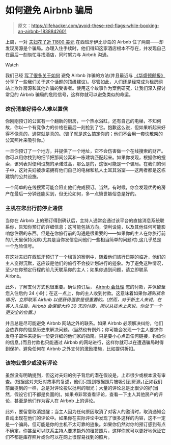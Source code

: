 # 如何避免 Airbnb 骗局

> 原文：<https://lifehacker.com/avoid-these-red-flags-while-booking-an-airbnb-1838842601>

上周，一对 [夫妇花了近 11800 美元](https://www.cnn.com/travel/article/airbnb-ibiza-spain-penthouse-scam-trnd/index.html) 在西班牙伊比沙岛的 Airbnb 住了两周——却发现房源是个骗局。办理入住手续时，他们得知这家酒店根本不存在，并发现自己在最后一刻匆忙寻找酒店，同时努力与 Airbnb 沟通。

Watch

我们已经 [写了很多](https://lifehacker.com/how-to-identify-scam-listings-on-airbnb-1837486562)[关于如何](https://lifehacker.com/take-photos-of-your-airbnb-before-leaving-1833950599) 避免 Airbnb 诈骗的方法(并且最近与 [《华盛顿邮报》](https://www.washingtonpost.com/travel/2019/10/03/couple-was-scammed-by-airbnb-listing-heres-how-make-sure-that-doesnt-happen-you/) 分享了一些我们关于这个话题的顶级建议)。尽管如此，人们还是经常成为租房网站上欺诈房源和其他诈骗的受害者。使用这个故事作为案例研究，让我们深入探讨常见的 Airbnb 骗局的危险信号，这样你就可以避免类似的命运。

### 这份清单好得令人难以置信

你刚刚预订的公寓有一个翻新的厨房，一个热水浴缸，还有自己的电梯，不知何故，你以一个有竞争力的价格在最后一刻抢到了它。抱歉这么说，但如果听起来好得不像真的，通常就是真的。(骗子就是这么搞定你的；他们不会用一套快散架的公寓照片来吸引你。)

一旦你预订了一个地方，并提供了一个地址，它不会伤害做一个在线搜索的财产。你可以用你找到的细节把那间公寓和一栋建筑匹配起来。如果你发现，根据你的搜索，该列表对便利设施的承诺过高，那么是的，这很可能是一个骗局。在我们的例子中，这对夫妇被承诺拥有他们自己的电梯和私人土耳其浴室——这两者都是这栋建筑的公共设施。

一个简单的在线搜索可能会阻止他们完成预订。当然，有时候，你会发现优秀的房产在最后一分钟还能买到，但无论如何，多一点愤世嫉俗总是好的。

### 主机在您出行前停止通信

当你在 Airbnb 上的预订得到确认后，主持人通常会通过该平台的直接消息系统联系你，告知你预订的详细信息；这可能包括方向，便利设施，以及其他任何可能影响您住宿的东西。但是在你旅行前的沟通是很重要的——如果你的主人在你旅行前的几天里保持沉默(尤其是当你发信息问他们一些相当简单的问题时),这几乎总是一个危险信号。

在这对夫妇在西班牙预订了一个租赁的案例中，随着他们旅行日期的临近，他们的主人变得沉默，这应该是他们的旅行不会按计划进行的迹象。为了避免这种情况，至少在你预定行程的前几天联系你的主人；如果你遇到问题，请立即联系 Airbnb。

此外，了解支付方式也很重要。确认预订后， [Airbnb 会处理](https://www.airbnb.com/help/topic/1055/setting-up-your-payouts) 您的付款，并保留至您入住后约 24 小时；在这一点上，你的主人收到付款。这意味着如果你*遇到紧急情况，立即联系 Airbnb 以便获得退款是很重要的。(然而，对于新主人来说，在客人入住后，Airbnb 会保留大约 30 天的付款，所以从技术上来说，你处于一个更安全的位置。)*

并且总是尽可能避免 Airbnb 网站之外的联系。如果 Airbnb 必须解决纠纷，他们会依靠你的信息历史来解决问题。(当然也有例外；你可能会发现一个主人要求你发电子邮件来提供一份更详细的他们家的指南。只是要小心点击任何链接，钓鱼你的信息。)而且付款也只能通过 Airbnb 的网站进行，这样你就可以在遭遇骗局时得到保护。避免任何在 Airbnb 之外支付的激励措施，比如提供折扣。

### 该物业很少或没有评论

虽然没有明确提到，但这对夫妇的例子背后的潜在假设是，上市很少或根本没有审查。(根据这对夫妇对故事的复述，他们只提到根据照片被吸引到房源。)正如我们前面提到的一样，总是对评论投以批判的眼光；大量的评论总是比很少的好(当然，假设它们不都是负面的)。如果*有*非常查看评论，查看一下主人其他房产的评论，甚至是他们作为客人在 Airbnb 上的评论。

此外，要留意取消提醒；当主人因为任何原因取消了对客人的邀请时，取消通知会自动出现在他们的评论中。如果你在实际评论中发现了很多这样的内容，这不一定是一个骗局，但可能是你的主机不太可靠的迹象。如果你仍然对你的预订感到有点不确定，你甚至可以联系主持人要求额外的租赁照片，这样你就可以更好地保证它们不都是库存照片或你可以在网上很容易找到的照片。